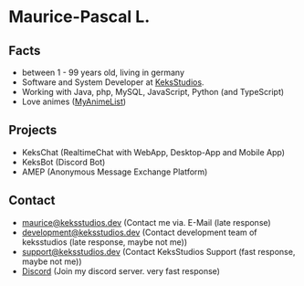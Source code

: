# Maurice-Pascal L.
## Facts
 - between 1 - 99 years old, living in germany
 - Software and System Developer at [KeksStudios](https://keksstudios.dev).
 - Working with Java, php, MySQL, JavaScript, Python (and TypeScript)
 - Love animes ([MyAnimeList](https://myanimelist.net/profile/MauricePascal))
 
 ## Projects
  - KeksChat (RealtimeChat with WebApp, Desktop-App and Mobile App)
  - KeksBot (Discord Bot)
  - AMEP (Anonymous Message Exchange Platform)

## Contact
  - maurice@keksstudios.dev (Contact me via. E-Mail (late response)
  - development@keksstudios.dev (Contact development team of keksstudios (late response, maybe not me))
  - support@keksstudios.dev (Contact KeksStudios Support (fast response, maybe not me))
  - [Discord](https://discord.gg7rHtSd7X) (Join my discord server. very fast response)
